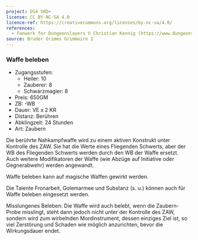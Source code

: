 ```yaml
---
project: DS4 SRD+
license: CC BY-NC-SA 4.0
licence-ref: https://creativecommons.org/licenses/by-nc-sa/4.0/
references: 
  - Fanwerk for Dungeonslayers © Christian Kennig (https://www.dungeonslayers.net/)
source: Bruder Grimms Grimmoire 2
---
```


### Waffe beleben

- Zugangsstufen:
  - Heiler: 10
  - Zauberer: 8
  - Schwarzmagier: 8
- Preis: 650GM
- ZB: -WB
- Dauer: VE x 2 KR
- Distanz: Berühren
- Abklingzeit: 24 Stunden
- Art: Zaubern

Die berührte Nahkampfwaffe wird zu einem aktiven Konstrukt unter Kontrolle des ZAW. Sie hat die Werte eines Fliegenden Schwerts, aber der WB des Fliegenden Schwerts werden durch den WB der Waffe ersetzt. Auch weitere Modifikatoren der Waffe (wie Abzüge auf Initiative oder Gegnerabwehr) werden angewandt.

Waffe beleben kann auf magische Waffen gewirkt werden.

Die Talente Fronarbeit, Golemarmee und Substanz (s. u.) können auch für Waffe beleben eingesetzt werden.

Misslungenes Beleben: Die Waffe wird auch belebt, wenn die Zaubern-Probe misslingt, steht dann jedoch nicht unter der Kontrolle des ZAW, sondern wird zum wirbelnden Mordinstrument, dessen einziges Ziel ist, so viel Zerstörung und Schaden wie möglich anzurichten, bevor die Wirkungsdauer endet.

